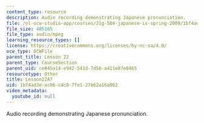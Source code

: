 ```yaml
---
content_type: resource
description: Audio recording demonstrating Japanese pronunciation.
file: /ol-ocw-studio-app/courses/21g-504-japanese-iv-spring-2009/1bf4ad3eac06c4c87fe127b62a16a962_Lesson22A7.mp3
file_size: 405165
file_type: audio/mpeg
learning_resource_types: []
license: https://creativecommons.org/licenses/by-nc-sa/4.0/
ocw_type: OCWFile
parent_title: Lesson 22
parent_type: CourseSection
parent_uid: ce845a14-e942-541d-7d56-a411e07e0465
resourcetype: Other
title: Lesson22A7
uid: 1bf4ad3e-ac06-c4c8-7fe1-27b62a16a962
video_metadata:
  youtube_id: null
---
```

Audio recording demonstrating Japanese pronunciation.